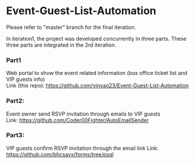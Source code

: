 # Event-Guest-List-Automation
Please refer to "master" branch for the final iteration.  
  
In iteration1, the project was developed concurrently in three parts. These three parts are integrated in the 2rd iteration.
### Part1 
Web portal to show the event related information (box office ticket list and VIP guests info)  
Link (this repo): https://github.com/yinyao23/Event-Guest-List-Automation 
### Part2: 
Event owner send RSVP invitation through emails to VIP guests  
Link: https://github.com/Coder00Fighter/AutoEmailSender
### Part3: 
VIP guests confirm RSVP invitation through the email link 
Link: https://github.com/bhcsayx/forms/tree/psql
